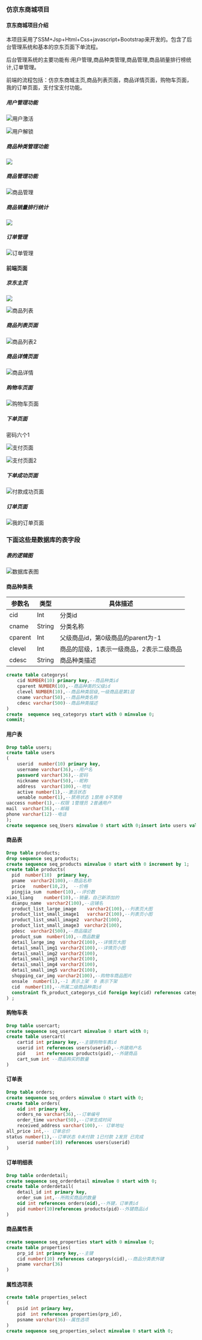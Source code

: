 ### 仿京东商城项目

#### 京东商城项目介绍

   本项目采用了SSM+Jsp+Html+Css+javascript+Bootstrap来开发的。包含了后台管理系统和基本的京东页面下单流程。

后台管理系统的主要功能有:用户管理,商品种类管理,商品管理,商品销量排行榜统计,订单管理。

前端的流程包括：仿京东商城主页,商品列表页面，商品详情页面，购物车页面，我的订单页面，支付宝支付功能。

##### 用户管理功能

![用户激活](https://raw.githubusercontent.com/coderlive/jingdong/master/images/用户激活.png)

![用户解锁](https://raw.githubusercontent.com/coderlive/jingdong/master/images/用户解锁.png)

##### 商品种类管理功能

![](https://raw.githubusercontent.com/coderlive/jingdong/master/images/商品种类管理.png)

##### 商品管理功能

![商品管理](https://raw.githubusercontent.com/coderlive/jingdong/master/images/商品管理.png)

##### 商品销量排行统计

![](https://raw.githubusercontent.com/coderlive/jingdong/master/images/商品销量排行榜.png)

##### 订单管理

![订单管理](https://raw.githubusercontent.com/coderlive/jingdong/master/images/订单管理.png)

#### 前端页面

##### 京东主页

![](https://raw.githubusercontent.com/coderlive/jingdong/master/images/京东首页.png)

![商品列表](https://raw.githubusercontent.com/coderlive/jingdong/master/images/商品列表.png)

##### 商品列表页面

![商品列表2](https://raw.githubusercontent.com/coderlive/jingdong/master/images/商品列表2.png)

##### 商品详情页面

![商品详情](https://raw.githubusercontent.com/coderlive/jingdong/master/images/商品详情.png)

##### 购物车页面

![购物车页面](https://raw.githubusercontent.com/coderlive/jingdong/master/images/购物车页面.png)

##### 下单页面 

密码六个1

![支付页面](https://raw.githubusercontent.com/coderlive/jingdong/master/images/支付页面.png)

![支付页面2](https://raw.githubusercontent.com/coderlive/jingdong/master/images/支付页面2.png)

##### 下单成功页面

![付款成功页面](https://raw.githubusercontent.com/coderlive/jingdong/master/images/付款成功页面.png)

##### 订单页面

![我的订单页面](https://raw.githubusercontent.com/coderlive/jingdong/master/images/我的订单页面.png)





### 下面这些是数据库的表字段

##### 表的逻辑图

![数据库表图](https://raw.githubusercontent.com/coderlive/jingdong/master/images/数据库表图.png)

####  商品种类表

| 参数名  | 类型   | 具体描述                                 |
| ------- | ------ | ---------------------------------------- |
| cid     | Int    | 分类id                                   |
| cname   | String | 分类名称                                 |
| cparent | Int    | 父级商品id，第0级商品的parent为-1        |
| clevel  | Int    | 商品的层级，1表示一级商品，2表示二级商品 |
| cdesc   | String | 商品种类描述                             |

```sql
create table categorys(
    cid NUMBER(10) primary key,--商品种类id
    cparent NUMBER(10),--商品种类的父级id
    clevel NUMBER(10),--商品种类层级,一级商品是第1层
    cname varchar(50),--商品种类名称
    cdesc varchar(500)--商品种类描述
)
create  sequence seq_categorys start with 0 minvalue 0;
commit;
```

#### 用户表

```sql
Drop table users;
create table users
(
    userid  number(10) primary key,
    username varchar(36),--用户名
    password varchar(36),--密码
    nickname varchar(50),--昵称
    address  varchar(100),--地址
    active number(1),--激活状态
    uenable number(1),--禁用状态 1禁用 0不禁用
uaccess number(1),--权限 1管理员 2普通用户
mail  varchar(36),--邮箱
phone varchar(12)--电话
);
create sequence seq_Users minvalue 0 start with 0;insert into users values(seq_userid.nextval,'zzy','123456','小张','黄果山水帘洞',1,0,1,'1029589750@qq.com','123456');;commit;
```

#### 商品表

```sql
Drop table products;
drop sequence seq_products;
create sequence seq_products minvalue 0 start with 0 increment by 1;
create table products(
  pid  number(10)  primary key,
  pname  varchar2(100),--商品名称
  price   number(10,2),  --价格
  pingjia_sum  number(10),--评价数
xiao_liang    number(10),--销量，自己新添加的
  dianpu_name  varchar2(100),--店铺名 
  product_list_large_image    varchar2(100),--列表页大图
  product_list_small_image1   varchar2(100),--列表页小图
  product_list_small_image2  varchar2(100),
  product_list_small_image3  varchar2(100),
  pdesc  varchar2(500),--商品描述
  product_sum  number(10),--商品数量
  detail_large_img  varchar2(100),--详情页大图
  detail_small_img1 varchar2(100),--详情页小图
  detail_small_img2 varchar2(100),
  detail_small_img3 varchar2(100),
  detail_small_img4 varchar2(100),
  detail_small_img5 varchar2(100),
  shopping_car_img varchar2(100),--购物车商品图片
  onsale  number(1),--1 表示上架  0 表示下架
  cid  number(10),--所属二级商品种类id
  constraint fk_product_categorys_cid foreign key(cid) references categorys(cid)
) ;
```

#### 购物车表

```sql
Drop table usercart;
create sequence seq_usercart minvalue 0 start with 0;
create table usercart(
    cartid int primary key,--主键购物车表id
    userid int references users(userid),--外键用户名
    pid    int references products(pid),--外键商品
    cart_sum int --商品购买的数量
)
```

#### 订单表

```sql
Drop table orders;
create sequence seq_orders minvalue 0 start with 0;
create table orders(
    oid int primary key,
    orders_no varchar(36),--订单编号
    order_time varchar(50),--订单生成时间
    received_address varchar(100),-- 订单地址
all_price int,-- 订单总价
status number(1),--订单状态 0未付款 1已付款 2发货 已完成
    userid number(10) references users(userid)
)
```

#### 订单明细表

```sql
Drop table orderdetail;
create sequence seq_orderdetail minvalue 0 start with 0;
create table orderdetail(
    detail_id int primary key,
    order_sum int,--所购买商品的数量
    oid int references orders(oid),--外键，订单表id
    pid number(10)references products(pid)--外键商品id
)
```

#### 商品属性表

```sql
create sequence seq_properties start with 0 minvalue 0;
create table properties(
    prp_id int primary key,--主键
    cid number(10) references categorys(cid),--商品分类表外键
    pname varchar(36)
)
```

#### 属性选项表

```sql
create table properties_select
(
    psid int primary key,
    pid  int references properties(prp_id),
    psname varchar(36)--属性选项
)
create sequence seq_properties_select minvalue 0 start with 0;
```

